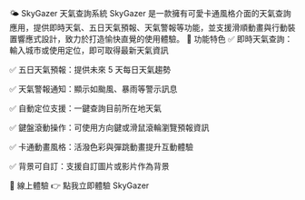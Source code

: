 🌤️ SkyGazer 天氣查詢系統
SkyGazer 是一款擁有可愛卡通風格介面的天氣查詢應用，提供即時天氣、五日天氣預報、天氣警報等功能，並支援滑順動畫與行動裝置響應式設計，致力於打造愉快直覺的使用體驗。
🚀 功能特色
✅ 即時天氣查詢：輸入城市或使用定位，即可取得最新天氣資訊

✅ 五日天氣預報：提供未來 5 天每日天氣趨勢

✅ 天氣警報通知：顯示如颱風、暴雨等警示訊息

✅ 自動定位支援：一鍵查詢目前所在地天氣

✅ 鍵盤滾動操作：可使用方向鍵或滑鼠滾輪瀏覽預報資訊

✅ 卡通動畫風格：活潑色彩與彈跳動畫提升互動體驗

✅ 背景可自訂：支援自訂圖片或影片作為背景

🌈 線上體驗
👉 點我立即體驗 SkyGazer
